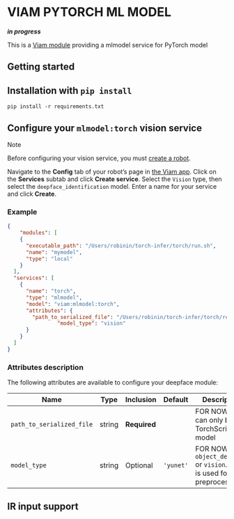 # VIAM PYTORCH ML MODEL 
***in progress***

This is a [Viam module](https://docs.viam.com/extend/modular-resources/) providing a mlmodel service for PyTorch model

## Getting started


## Installation with `pip install` 

```
pip install -r requirements.txt
```

## Configure your `mlmodel:torch` vision service

> [!NOTE]  
> Before configuring your vision service, you must [create a robot](https://docs.viam.com/manage/fleet/robots/#add-a-new-robot).

Navigate to the **Config** tab of your robot’s page in [the Viam app](https://app.viam.com/). Click on the **Services** subtab and click **Create service**. Select the `Vision` type, then select the `deepface_identification` model. Enter a name for your service and click **Create**.

### Example


```json
{
    "modules": [
    {
      "executable_path": "/Users/robinin/torch-infer/torch/run.sh",
      "name": "mymodel",
      "type": "local"
    }
  ],
  "services": [
    {
      "name": "torch",
      "type": "mlmodel",
      "model": "viam:mlmodel:torch",
      "attributes": {
        "path_to_serialized_file": "/Users/robinin/torch-infer/torch/resnet_18/resnet-18.pt", 
				"model_type": "vision"
      }
    }
  ]
}
```


### Attributes description

The following attributes are available to configure your deepface module:


| Name                       | Type   | Inclusion    | Default  | Description                                                                                  |
| -------------------------- | ------ | ------------ | -------  | -------------------------------------------------------------------------------------------- |
| `path_to_serialized_file`  | string | **Required** |          | FOR NOW: this can only be a TorchScript model                                                |
| `model_type`               | string | Optional     | `'yunet'`| FOR NOW: `object_detector` or `vision`. This is used for preprocessing.                      |



## IR input support




